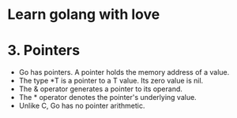 # Learn golang with love

# 3. ****Pointers****
- Go has pointers. A pointer holds the memory address of a value.
- The type *T is a pointer to a T value. Its zero value is nil.
- The & operator generates a pointer to its operand.
- The * operator denotes the pointer's underlying value.
- Unlike C, Go has no pointer arithmetic.